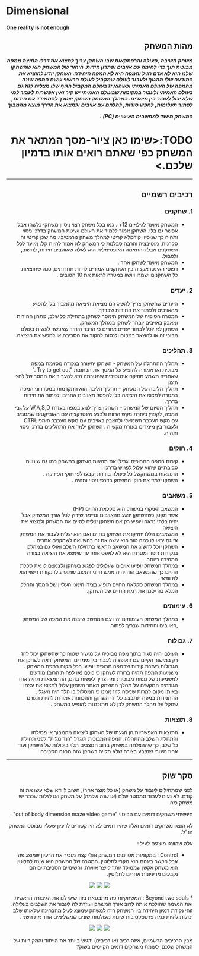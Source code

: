 # Dimensional

**One reality is not enough**

<div dir='rtl' lang='he'>

 ## מהות המשחק

***משחק חשיבה ,פעולה והרפתקאות שבו השחקן צריך למצוא את דרכו החוצה ממפה מבוכית תוך כדי לחימה עם אויבים ופתרון חידות. היחוד של המשחק הוא שהשחקן שלנו הוא לא אדם רגיל והמפה היא לא המפה היחידה. השחקן יודע להוציא את התודעה שלו מהגוף ולעבור לעולם שמקביל לעולם הראשי ששם המפה שונה מהמפה של העולם האמיתי וכשהוא זז בעולם המקביל הגוף שלו מצליח לזוז גם בעולם האמיתי ולעבור במקומות שבעולם האמיתי יש קיר ואין אפשרות לעבור למי שלא יכול לעבור בין מימדים. במהלך המשחק השחקן יצטרך להתמודד עם חידות, לפתור תעלומות, לחפש סודות, להלחם עם אויבים ולמצוא את הדרך מוצא מהמבוך***

 ***המשחק מיועד למחשבים האישיים (PC) .***

# TODO:<שימו כאן ציור-מסך המתאר את המשחק כפי שאתם רואים אותו בדמיון שלכם.> 

---


## רכיבים רשמיים

### 1. שחקנים

* המשחק מיועד לגילאים 12+ . כמו בכל משחק רצוי ניסיון משחקי כלשהו אבל אפשר גם בלי. השחקן אמור ללמוד את העולם ושיטת המשחק בדרכי ניסוי ותהיה כך שניסיון קודםלא קריטי למהלך משחק נורמטיבי. מה שכן קריטי זה סקרנות, מוטיבציה והרבה סבלנות כי המשחק לא אמור להיות קל. מיועד לכל השחקנים אבל ההתאמה האופטימלית היא לאלה שאוהבים חידות, לחשוב, ולסבול.
* המשחק מיועד לשחקן אחד .
* דפוסי האינטראקציה בין השחקנים אמורים להיות תחרותים, ככה שתוצאות כל השחקנים ישמרו ויושוו במטרה לראות את 10 הטובים .

### 2. יעדים

* היעדים שהשחקן צריך להשיג הם מציאת היציאה מהמבוך בלי להפגע מהאויבים ולפתור את החידות שבדרך.
* המטרה הסופית של המשחק תימסר לשחקן בתחילת כל שלב, פתרון החידות ומאבק באויבים יובהר לשחקן במהלך המשחק.
* השחקן לא יוכל לבחור יעדים אחרים כי הדבר היחיד שאפשר לעשות בעולם מבוכי זה או להשאר במקום ולנסות לחקור את הסביבה או לחפש את היציאה.

### 3. תהליכים

*  תהליך ההתחלה של המשחק - השחקן יתעורר בנקודה מסוימת במפה מבוכית ואז אמורה להופיע על המסך את הכתובת "Try to get out ." 
 שאחריה תשמע מוזיקה אינטסיבית שמטרתה היא להעביר את המסר של לחץ הזמן 
* תהליך הליבה של המשחק – תהליך הליבה הוא התקדמות במסדרוני המפה במטרה למצוא את היציאה בלי להפסל מאויבים אחרים ולפתור את חידות בדרך.
*   תהליך הסיום של המשחק – השחקן צריך לנוע במפה בעזרת W,A,S,D
   על גבי המפה, לקפוץ בעזרת מקש הרווח ולבצע אינטרקציה עם האוביקטים שמסביב עם מקש העכבר השמאלי ולהאבק באויבים עם מקש העכבר הימני 
   CTRL ולעבור בין מימדים בעזרת מקש ה  . 
  השחקן ילמד את התהליכים בדרכי ניסוי ותהיה.

### 4. חוקים

* קירות המפה המבוכית יגבילו את תנועות השחקן במשחק כמו גם שינויים סביבתיים שהוא עלול לפגוש בדרכו .
* התוצאות במשחקשל כל פעולה בודדת יקבעו לפי חוקי הפיזיקה .
* השחקו ילמד את חוקי המשחק בדרכי ניסוי ותהיה .


### 5. משאבים

* המשאב העיקרי במשחק הוא סקלאת החיים (HP)  
 אשר תקטן כשהשחקן יפגע מהאויבים וטיימר שירוץ לכל אורך המשחק אבל יהיה בלתי נראה ויופיע רק אם השחקן יצליח לסיים את המשחק ולמצוא את היציאה
* המשאבים הללו יחזיקו את השחקן בחיים ואם הוא יצליח לעבור את המשחק אז גם יראו לו כמה טוב הוא עשה את זה בהשוואה לשחקנים אחרים .
*  השחקן יוכל להשיג את המשאב הראשי בתחילת השלב ואולי גם במהלכו בנקודות ריפוי ומטרתו היא לא לאפס אותו עד שימצא את היציאה בצורה המהירה ביותר.
* במהלך המשחק יופיעו אויבים שעלולים לפגוע בשחקן ולצמצם לו את סקלת החיים כך שהמשאב הזה יהיה ממש חיוני והמצב שתופיע לו נקודת ריפוי הוא לא וודאי .
* במהלך המשחק סקלאת החיים תופיע בצידו הימני העליון של המסך והחלק המלא בה יסמן את רמת החיים של השחקן.

### 6. עימותים

* במהלך המשחק העימותים יהיו עם המחשב שיבנה את המפה של המשחק ,האויבים והחידות שצריך לפתור.


### 7. גבולות 

* העולם יהיה סגור בתוך מפה מבוכית על מישור שטוח כך שהשחקן יכול לזוז רק במישור הקיים עם האופציה לעבור בין מימדים.
 המשחק יראה לשחקן את הגבולות בעזרת קירות שבמפה מבוכית יופיעו בכל מקום במפת המשחק .
  משמעות המפה תהיה ברורה לשחקן כי כולם (או לפחות הרוב) מודעים למשמעות של מפות מבוכיות ומה צריך לעשות בהם, ההתמצאות תהיה אחד הגורמים המקשים על מהלך המשחק מאחר השחקן עלול למצוא את עצמו באותו מקום למרות שניסה לזוז ממנו כי המסלול בו הלך היה מעגלי, ההתנידות במפה תתבצע על ידי השחקן וההכוונות אמורות להיות הגורם שמקל על מהלך המשחק לכן לא מתוכננות להופיע במשחק .

### 8. תוצאות

* התוצאות האפשריות הן הגעתו של השחקן ליציאה מהמבוך או פסילתו והתחלת השלב מהתחלה.
 המפה המבוכית תוגרל "רנדומלית" לפני תחילת כל שלב, כך שההצלחה במשחק ברוב המצבים תלוי ביכולות של השחקן ועוד אחוז מינורי שנקבע בצורה שלא תלויה בשחקן שזה מבנה הסביבה .

---

## סקר שוק

לפני שמתחילים לעבוד על משחק (או כל מוצר אחר), חשוב לוודא שלא עשו את זה קודם. לא נעים לעבוד סמסטר שלם (או שנה שלמה) על משחק ואז לגלות שכבר יש משחק כזה. 

חיפשתי משחקים דומים עם הביטוי "out of body dimension maze video game" .

לא הוצגו משחקים דומים ואלה שהיו דומים לא היו קשורים לרעיון שעליו מבוסס המשחק הנ"ל.

אלה שהוצגו מוצגים לעיל :

* Сontrol :
  במקומות מסוימים המשחק אולי קצת מזכיר את הרעיון שמוצג פה אבל הקשר בינהם הוא מקרי לחלוטין. המטרה של המשחק היא שונה לחלוטין הוא משחק אקשן שממוקד יותר לייצר אווירה. והשינויים הסביבתיים הם נקבעים מרעיונות אחרים לחלוטין.
 
 <p align="center">
   <img src="https://github.com/V-LGame/Dimensional/blob/main/Media/Control.jpg" />
   <img src="https://github.com/V-LGame/Dimensional/blob/main/Media/ControlGAMEPLAY11.jpg" />
   <img src="https://raw.githubusercontent.com/V-LGame/Dimensional/main/Media/ControlGAMEPLAY1111.webp" />
 </p>
 * Beyond two souls :
   המשחקיות פה מתבטאת בזה שיש לנו את הגיבורה הראשית ואת הנשמה שהולכת איתה לרוב אורך המשחק ועוזרת לה לעבור את השלבים בעלילה. זוהי נקודת דמיון היחידה בין המשחק הזה למשחק שמוצג לעיל מהבחינה שלאותו שלב יכולות להיות כמה פרספקטיבות שונות מעולמות שונים שמשלימים אחד את השני .
  <p align="center">
   <img src="https://github.com/V-LGame/Dimensional/blob/main/Media/Beyond2S.jpg" />
   <img src="https://github.com/V-LGame/Dimensional/blob/main/Media/Beyond2SGAMEPLAY1.jpg" />
   <img src="https://github.com/V-LGame/Dimensional/blob/main/Media/Beyond2SGAMEPLAY11111.jpg" />
 </p>
מבין הרכיבים הרשמיים, 
איזה רכיב (או רכיבים) ידגיש ביותר את הייחוד והמקוריות של המשחק שלכם, לעומת משחקים דומים הקיימים בשוק?


</div>
